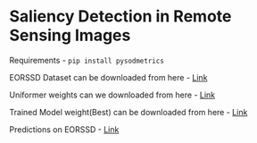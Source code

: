 # Saliency Detection in Remote Sensing Images

Requirements - `pip install pysodmetrics`

EORSSD Dataset can be downloaded from here - [Link](https://github.com/rmcong/EORSSD-dataset)

Uniformer weights can we downloaded from here - [Link](https://drive.usercontent.google.com/download?id=10FnwzMVgGL8bPO3EMZ7oG4vDvqnPoBK5&authuser=0)

Trained Model weight(Best) can be downloaded from here - [Link](https://drive.google.com/file/d/10rw_tuqLz0P1n-InUETpbqwYLiT6d0Sg/view?usp=sharing)

Predictions on EORSSD - [Link](https://drive.google.com/drive/folders/1-2ks3RxnwPKajTzZtcnn1aFk0dk4mupb?usp=sharing)
